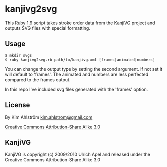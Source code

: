 kanjivg2svg
===========

This Ruby 1.9 script takes stroke order data from the [KanjiVG](http://kanjivg.tagaini.net/) project and outputs SVG files with special formatting.

Usage
-----

    $ mkdir svgs
    $ ruby kanjivg2svg.rb path/to/kanjivg.xml [frames|animated|numbers]

You can change the output type by setting the second argument. If not set it will default to 'frames'. The animated and numbers are less perfected compared to the frames output.

In this repo I've included svg files generated with the 'frames' option.

License
-------

By Kim Ahlström <kim.ahlstrom@gmail.com>

[Creative Commons Attribution-Share Alike 3.0](http://creativecommons.org/licenses/by-sa/3.0/)

KanjiVG
-------

KanjiVG is copyright (c) 2009/2010 Ulrich Apel and released under the Creative Commons Attribution-Share Alike 3.0

